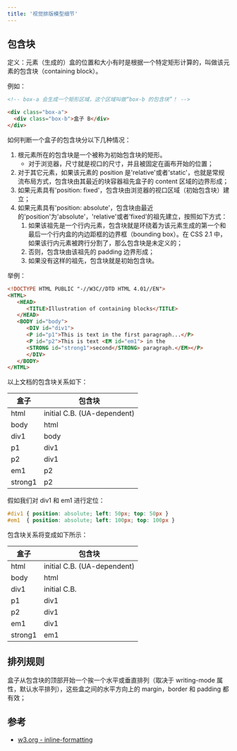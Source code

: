 ```yaml
---
title: '视觉排版模型细节'
---
```


## 包含块

定义：元素（生成的）盒的位置和大小有时是根据一个特定矩形计算的，叫做该元素的包含块（containing block）。

例如：

```html
<!-- box-a 会生成一个矩形区域，这个区域叫做“box-b 的包含块”！ -->

<div class="box-a">
  <div class="box-b">盒子 B</div>
</div>
```

如何判断一个盒子的包含块分以下几种情况：

1. 根元素所在的包含块是一个被称为初始包含块的矩形。
   - 对于浏览器，尺寸就是视口的尺寸，并且被固定在画布开始的位置；
2. 对于其它元素，如果该元素的 position 是'relative'或者'static'，也就是常规流布局方式，包含块由其最近的块容器祖先盒子的 content 区域的边界形成；
3. 如果元素具有'position: fixed'，包含块由浏览器的视口区域（初始包含块）建立；
4. 如果元素具有'position: absolute'，包含块由最近的'position'为'absolute'，'relative'或者'fixed'的祖先建立，按照如下方式：
   1. 如果该祖先是一个行内元素，包含块就是环绕着为该元素生成的第一个和最后一个行内盒的内边距框的边界框（bounding box）。在 CSS 2.1 中，如果该行内元素被跨行分割了，那么包含块是未定义的；
   2. 否则，包含块由该祖先的 padding 边界形成；
   3. 如果没有这样的祖先，包含块就是初始包含块。

举例：

```html
<!DOCTYPE HTML PUBLIC "-//W3C//DTD HTML 4.01//EN">
<HTML>
   <HEAD>
      <TITLE>Illustration of containing blocks</TITLE>
   </HEAD>
   <BODY id="body">
      <DIV id="div1">
      <P id="p1">This is text in the first paragraph...</P>
      <P id="p2">This is text <EM id="em1"> in the
      <STRONG id="strong1">second</STRONG> paragraph.</EM></P>
      </DIV>
   </BODY>
</HTML>
```

以上文档的包含块关系如下：

 | 盒子    | 包含块                      |
 | ------- | --------------------------- |
 | html    | initial C.B. (UA-dependent) |
 | body    | html                        |
 | div1    | body                        |
 | p1      | div1                        |
 | p2      | div1                        |
 | em1     | p2                          |
 | strong1 | p2                          |

 假如我们对 div1 和 em1 进行定位：

 ```css
#div1 { position: absolute; left: 50px; top: 50px }
#em1  { position: absolute; left: 100px; top: 100px }
 ```

 包含块关系将变成如下所示：

| 盒子    | 包含块                      |
| ------- | --------------------------- |
| html    | initial C.B. (UA-dependent) |
| body    | html                        |
| div1    | initial C.B.                |
| p1      | div1                        |
| p2      | div1                        |
| em1     | div1                        |
| strong1 | em1                         |

## 排列规则

盒子从包含块的顶部开始一个挨一个水平或垂直排列（取决于 writing-mode 属性，默认水平排列），这些盒之间的水平方向上的 margin，border 和 padding 都有效；

## 参考

- [w3.org - inline-formatting](https://www.w3.org/TR/CSS2/visuren.html#inline-formatting)